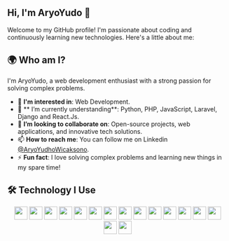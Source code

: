 
## Hi, I'm AryoYudo 👋

Welcome to my GitHub profile! I'm passionate about coding and continuously learning new technologies. Here's a little about me:

## 🌍 Who am I?

I'm AryoYudo, a web development enthusiast with a strong passion for solving complex problems.

- 👀 **I'm interested in**: Web Development.
- 🌱 ** I’m currently understanding**: Python, PHP, JavaScript, Laravel, Django and React.Js.
- 💞️ **I’m looking to collaborate on**: Open-source projects, web applications, and innovative tech solutions.
- 📫 **How to reach me**: You can follow me on Linkedin [@AryoYudhoWicaksono](https://www.linkedin.com/in/aryoyudho/).
- ⚡ **Fun fact**: I love solving complex problems and learning new things in my spare time!

## 🛠 Technology I Use

<div align="center">
    <img src="https://img.shields.io/badge/HTML5-E34F26?style=flat&logo=html5&logoColor=white" height="30">
    <img src="https://img.shields.io/badge/CSS3-1572B6?style=flat&logo=css3&logoColor=white" height="30">
    <img src="https://img.shields.io/badge/Python-3776AB?style=flat&logo=python&logoColor=white" height="30">
    <img src="https://img.shields.io/badge/JavaScript-F7DF1E?style=flat&logo=javascript&logoColor=black" height="30">
    <img src="https://img.shields.io/badge/jQuery-0769AD?style=flat&logo=jquery&logoColor=white" height="30">
    <img src="https://img.shields.io/badge/Bootstrap-7952B3?style=flat&logo=bootstrap&logoColor=white" height="30">
    <img src="https://img.shields.io/badge/Tailwind_CSS-06B6D4?style=flat&logo=tailwind-css&logoColor=white" height="30">
    <img src="https://img.shields.io/badge/Django-092D1F?style=flat&logo=django&logoColor=white" height="30">
    <img src="https://img.shields.io/badge/Laravel-EF4130?style=flat&logo=laravel&logoColor=white" height="30">
    <img src="https://img.shields.io/badge/Vue.js-4FC08D?style=flat&logo=vue.js&logoColor=white" height="30">
    <img src="https://img.shields.io/badge/React-61DAFB?style=flat&logo=react&logoColor=black" height="30">
    <img src="https://img.shields.io/badge/Next.js-000000?style=flat&logo=next.js&logoColor=white" height="30">
    <img src="https://img.shields.io/badge/Git-F05032?style=flat&logo=git&logoColor=white" height="30">
    <img src="https://img.shields.io/badge/Django_REST_Framework-009688?style=flat&logo=django&logoColor=white" height="30">
    <img src="https://img.shields.io/badge/Object_Oriented_Programming-50A2D3?style=flat&logoColor=white" height="30">
    <img src="https://img.shields.io/badge/FastAPI-009688?style=flat&logo=fastapi&logoColor=white" height="30">
</div>


